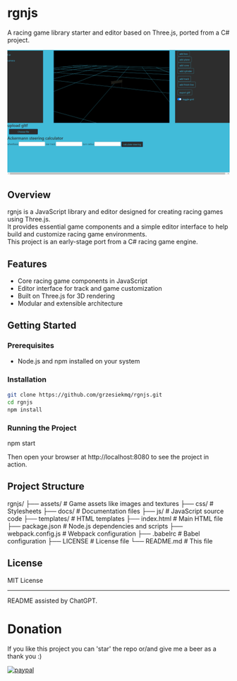 # rgnjs
 A racing game library starter and editor based on Three.js, ported from a C# project.

![Screenshot](rgn-img.PNG)

## Overview

rgnjs is a JavaScript library and editor designed for creating racing games using Three.js.  
It provides essential game components and a simple editor interface to help build and customize racing game environments.  
This project is an early-stage port from a C# racing game engine.

## Features

- Core racing game components in JavaScript  
- Editor interface for track and game customization  
- Built on Three.js for 3D rendering  
- Modular and extensible architecture

## Getting Started

### Prerequisites

- Node.js and npm installed on your system

### Installation

```bash
git clone https://github.com/grzesiekmq/rgnjs.git
cd rgnjs
npm install
```

### Running the Project

npm start

Then open your browser at http://localhost:8080 to see the project in action.

## Project Structure

rgnjs/
├── assets/           # Game assets like images and textures
├── css/              # Stylesheets
├── docs/             # Documentation files
├── js/               # JavaScript source code
├── templates/        # HTML templates
├── index.html        # Main HTML file
├── package.json      # Node.js dependencies and scripts
├── webpack.config.js # Webpack configuration
├── .babelrc          # Babel configuration
├── LICENSE           # License file
└── README.md         # This file

## License

MIT License


---

README assisted by ChatGPT.

# Donation
If you like this project you can 'star' the repo or/and give me a beer as a thank you :)

[![paypal](https://www.paypalobjects.com/en_US/i/btn/btn_donateCC_LG.gif)](https://paypal.me/Griszamq
)

